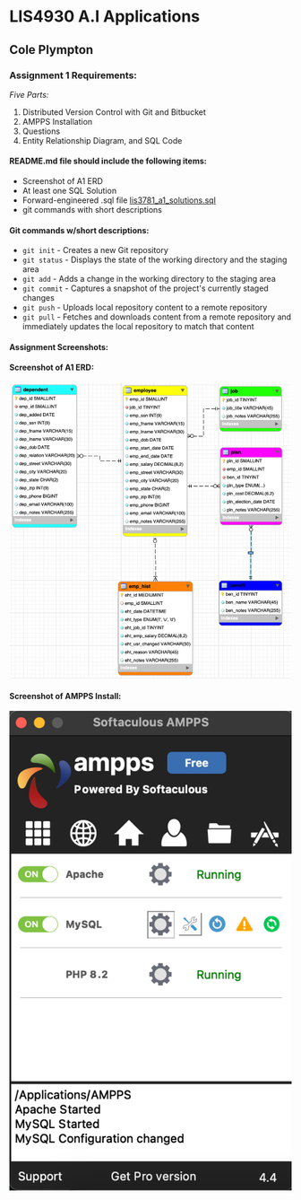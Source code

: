 # LIS4930 A.I Applications

## Cole Plympton

### Assignment 1 Requirements:

*Five Parts:*

1. Distributed Version Control with Git and Bitbucket
2. AMPPS Installation
3. Questions 
4. Entity Relationship Diagram, and SQL Code 

#### README.md file should include the following items:

* Screenshot of A1 ERD
* At least one SQL Solution 
* Forward-engineered .sql file [lis3781_a1_solutions.sql](lis3781_a1_solutions.sql "lis3781_a1_solutions.sql")
* git commands with short descriptions

#### Git commands w/short descriptions:

- `git init` - Creates a new Git repository
- `git status` - Displays the state of the working directory and the staging area
- `git add` - Adds a change in the working directory to the staging area
- `git commit` - Captures a snapshot of the project's currently staged changes
- `git push` - Uploads local repository content to a remote repository
- `git pull` - Fetches and downloads content from a remote repository and immediately updates the local repository to match that content


#### Assignment Screenshots:

#### Screenshot of A1 ERD:

![A1 ERD Screenshot](ss/a1_erd.png)


#### Screenshot of AMPPS Install:
![AMPPS Install](ss/a1_ampps.png)






